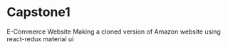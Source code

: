 # Capstone1
E-Commerce Website 
Making a cloned version of  Amazon website using react-redux material ui 
